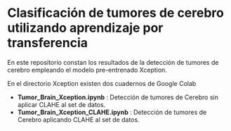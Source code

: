 # Clasificación de tumores de cerebro utilizando aprendizaje por transferencia

En este repositorio constan los resultados de la detección de tumores de cerebro empleando el modelo pre-entrenado Xception.

En el directorio Xception existen dos cuadernos de Google Colab

* __Tumor_Brain_Xception.ipynb__ : Detección de tumores de Cerebro sin aplicar CLAHE al set de datos.
* __Tumor_Brain_Xception_CLAHE.ipynb__ : Detección de tumores de Cerebro aplicando CLAHE al set de datos.
